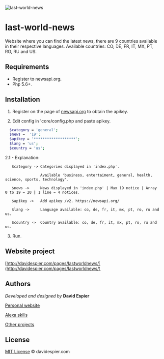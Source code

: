 ![last-world-news](http://davidespier.com/pages/lastworldnews/core/design/img/last%20word%20news.PNG)

# last-world-news

Website where you can find the latest news, there are 9 countries available in their respective languages.
Available countries: CO, DE, FR, IT, MX, PT, RO, RU and US.

## Requirements

- Register to newsapi.org.
- Php 5.6+.


## Installation

1. Register on the page of [newsapi.org](https://newsapi.org/) to obtain the apikey.

2. Edit config in 'core/config.php and paste apikey.

```bash
  $category = 'general';
  $news =  '19';
  $apikey = '*******************';
  $lang = 'us';
  $country = 'us';
```

 2.1 - Explanation:
 
       $category -> Categories displayed in 'index.php'.
 
                    Available 'business, entertaiment, general, health, science, sports, technology'.
                    
       $news ->     News displayed in 'index.php' | Max 19 notice | Array 0 to 19 = 20 | 1 line = 4 notices.
       
       $apikey ->   Add apikey /v2. https://newsapi.org/
       
       $lang ->     Language available: co, de, fr, it, mx, pt, ro, ru and us.
       
       $country ->  Country available: co, de, fr, it, mx, pt, ro, ru and us.
                     

3. Run.

## Website project

[http://davidespier.com/pages/lastworldnews/](http://davidespier.com/pages/lastworldnews/)


## Authors

 *Developed and designed by*  **David Espier**


[Personal website](https://davidespier.com)

[Alexa skills](https://www.amazon.es/s?k=davidespier&i=alexa-skills)
        
[Other projects](https://github.com/davidespier?tab=repositories)



## License


[MIT License](https://choosealicense.com/licenses/mit/) © davidespier.com
